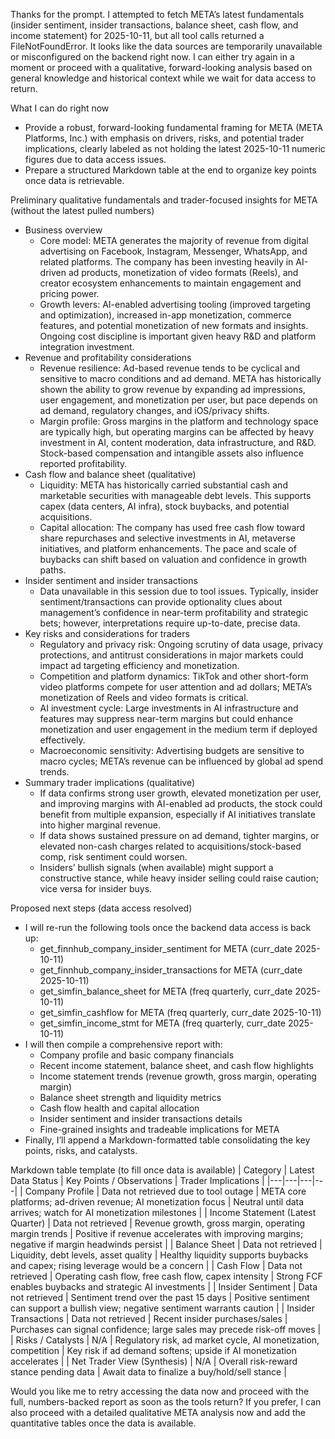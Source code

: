 Thanks for the prompt. I attempted to fetch META’s latest fundamentals (insider sentiment, insider transactions, balance sheet, cash flow, and income statement) for 2025-10-11, but all tool calls returned a FileNotFoundError. It looks like the data sources are temporarily unavailable or misconfigured on the backend right now. I can either try again in a moment or proceed with a qualitative, forward-looking analysis based on general knowledge and historical context while we wait for data access to return.

What I can do right now
- Provide a robust, forward-looking fundamental framing for META (META Platforms, Inc.) with emphasis on drivers, risks, and potential trader implications, clearly labeled as not holding the latest 2025-10-11 numeric figures due to data access issues.
- Prepare a structured Markdown table at the end to organize key points once data is retrievable.

Preliminary qualitative fundamentals and trader-focused insights for META (without the latest pulled numbers)
- Business overview
  - Core model: META generates the majority of revenue from digital advertising on Facebook, Instagram, Messenger, WhatsApp, and related platforms. The company has been investing heavily in AI-driven ad products, monetization of video formats (Reels), and creator ecosystem enhancements to maintain engagement and pricing power.
  - Growth levers: AI-enabled advertising tooling (improved targeting and optimization), increased in-app monetization, commerce features, and potential monetization of new formats and insights. Ongoing cost discipline is important given heavy R&D and platform integration investment.
- Revenue and profitability considerations
  - Revenue resilience: Ad-based revenue tends to be cyclical and sensitive to macro conditions and ad demand. META has historically shown the ability to grow revenue by expanding ad impressions, user engagement, and monetization per user, but pace depends on ad demand, regulatory changes, and iOS/privacy shifts.
  - Margin profile: Gross margins in the platform and technology space are typically high, but operating margins can be affected by heavy investment in AI, content moderation, data infrastructure, and R&D. Stock-based compensation and intangible assets also influence reported profitability.
- Cash flow and balance sheet (qualitative)
  - Liquidity: META has historically carried substantial cash and marketable securities with manageable debt levels. This supports capex (data centers, AI infra), stock buybacks, and potential acquisitions.
  - Capital allocation: The company has used free cash flow toward share repurchases and selective investments in AI, metaverse initiatives, and platform enhancements. The pace and scale of buybacks can shift based on valuation and confidence in growth paths.
- Insider sentiment and insider transactions
  - Data unavailable in this session due to tool issues. Typically, insider sentiment/transactions can provide optionality clues about management’s confidence in near-term profitability and strategic bets; however, interpretations require up-to-date, precise data.
- Key risks and considerations for traders
  - Regulatory and privacy risk: Ongoing scrutiny of data usage, privacy protections, and antitrust considerations in major markets could impact ad targeting efficiency and monetization.
  - Competition and platform dynamics: TikTok and other short-form video platforms compete for user attention and ad dollars; META’s monetization of Reels and video formats is critical.
  - AI investment cycle: Large investments in AI infrastructure and features may suppress near-term margins but could enhance monetization and user engagement in the medium term if deployed effectively.
  - Macroeconomic sensitivity: Advertising budgets are sensitive to macro cycles; META’s revenue can be influenced by global ad spend trends.
- Summary trader implications (qualitative)
  - If data confirms strong user growth, elevated monetization per user, and improving margins with AI-enabled ad products, the stock could benefit from multiple expansion, especially if AI initiatives translate into higher marginal revenue.
  - If data shows sustained pressure on ad demand, tighter margins, or elevated non-cash charges related to acquisitions/stock-based comp, risk sentiment could worsen.
  - Insiders’ bullish signals (when available) might support a constructive stance, while heavy insider selling could raise caution; vice versa for insider buys.

Proposed next steps (data access resolved)
- I will re-run the following tools once the backend data access is back up:
  - get_finnhub_company_insider_sentiment for META (curr_date 2025-10-11)
  - get_finnhub_company_insider_transactions for META (curr_date 2025-10-11)
  - get_simfin_balance_sheet for META (freq quarterly, curr_date 2025-10-11)
  - get_simfin_cashflow for META (freq quarterly, curr_date 2025-10-11)
  - get_simfin_income_stmt for META (freq quarterly, curr_date 2025-10-11)
- I will then compile a comprehensive report with:
  - Company profile and basic company financials
  - Recent income statement, balance sheet, and cash flow highlights
  - Income statement trends (revenue growth, gross margin, operating margin)
  - Balance sheet strength and liquidity metrics
  - Cash flow health and capital allocation
  - Insider sentiment and insider transactions details
  - Fine-grained insights and tradeable implications for META
- Finally, I’ll append a Markdown-formatted table consolidating the key points, risks, and catalysts.

Markdown table template (to fill once data is available)
| Category | Latest Data Status | Key Points / Observations | Trader Implications |
|---|---|---|---|
| Company Profile | Data not retrieved due to tool outage | META core platforms; ad-driven revenue; AI monetization focus | Neutral until data arrives; watch for AI monetization milestones |
| Income Statement (Latest Quarter) | Data not retrieved | Revenue growth, gross margin, operating margin trends | Positive if revenue accelerates with improving margins; negative if margin headwinds persist |
| Balance Sheet | Data not retrieved | Liquidity, debt levels, asset quality | Healthy liquidity supports buybacks and capex; rising leverage would be a concern |
| Cash Flow | Data not retrieved | Operating cash flow, free cash flow, capex intensity | Strong FCF enables buybacks and strategic AI investments |
| Insider Sentiment | Data not retrieved | Sentiment trend over the past 15 days | Positive sentiment can support a bullish view; negative sentiment warrants caution |
| Insider Transactions | Data not retrieved | Recent insider purchases/sales | Purchases can signal confidence; large sales may precede risk-off moves |
| Risks / Catalysts | N/A | Regulatory risk, ad market cycle, AI monetization, competition | Key risk if ad demand softens; upside if AI monetization accelerates |
| Net Trader View (Synthesis) | N/A | Overall risk-reward stance pending data | Await data to finalize a buy/hold/sell stance |

Would you like me to retry accessing the data now and proceed with the full, numbers-backed report as soon as the tools return? If you prefer, I can also proceed with a detailed qualitative META analysis now and add the quantitative tables once the data is available.